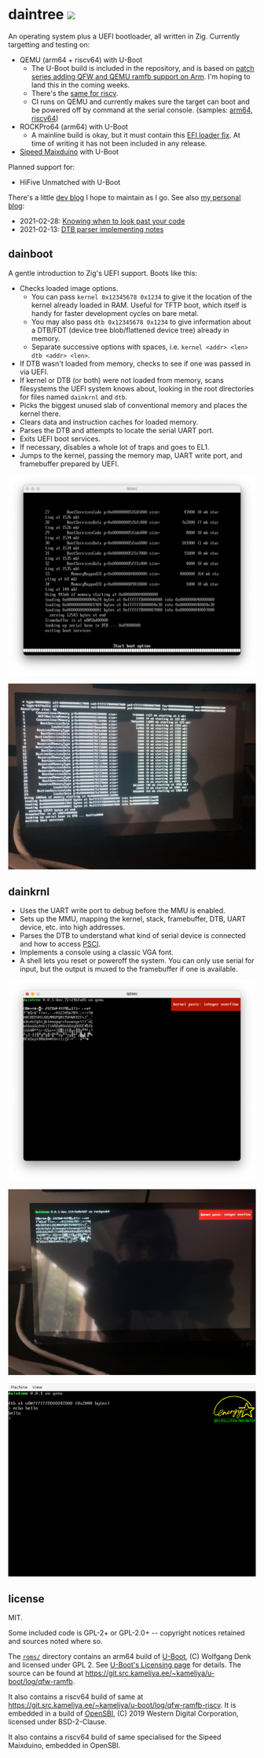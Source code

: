 # daintree <img src="https://s1.at.atcdn.net/wp-content/uploads/2018/12/AT_LandingPage_HeaderImage_Daintree_2018NOV22-768x369.jpg" height="32">

An operating system plus a UEFI bootloader, all written in Zig. Currently targetting and testing on:

- QEMU (arm64 + riscv64) with U-Boot
  - The U-Boot build is included in the repository, and is based on
    [patch series adding QFW and QEMU ramfb support on Arm](https://git.src.kameliya.ee/~kameliya/u-boot/log/qfw-ramfb).
    I'm hoping to land this in the coming weeks.
  - There's the [same for riscv](https://git.src.kameliya.ee/~kameliya/u-boot/log/qfw-ramfb-riscv).
  - CI runs on QEMU and currently makes sure the target can boot and be powered off by command at the serial console. (samples: [arm64](https://buildkite.com/daintree/daintree-arm64/builds/150#a0a1da6d-3764-4529-b25f-66cc605080c7/27-151), [riscv64](https://buildkite.com/daintree/daintree-riscv64/builds/50#38096c20-6e7c-4712-b7dc-7f56ccc9cffe/27-166))
- ROCKPro64 (arm64) with U-Boot
  - A mainline build is okay, but it must contain this
    [EFI loader fix](https://source.denx.de/u-boot/u-boot/-/commit/9d30a941cce5ed055da18398f4deba18830d00d6).
    At time of writing it has not been included in any release.
- [Sipeed Maixduino](https://www.seeedstudio.com/Sipeed-Maixduino-Kit-for-RISC-V-AI-IoT-p-4047.html) with U-Boot

Planned support for:

- HiFive Unmatched with U-Boot

There's a little [dev blog](https://github.com/kivikakk/daintree/discussions/1)
I hope to maintain as I go.  See also [my personal blog](https://kivikakk.ee):

- 2021-02-28: [Knowing when to look past your code](https://kivikakk.ee/2021/02/28/loader/)
- 2021-02-13: [DTB parser implementing notes](https://kivikakk.ee/2021/02/13/dtb-parser-implementing-notes/)

## dainboot

A gentle introduction to Zig's UEFI support. Boots like this:

- Checks loaded image options.
  - You can pass `kernel 0x12345678 0x1234` to give it the location of the
    kernel already loaded in RAM. Useful for TFTP boot, which itself is handy
    for faster development cycles on bare metal.
  - You may also pass `dtb 0x12345678 0x1234` to give information about a
    DTB/FDT (device tree blob/flattened device tree) already in memory.
  - Separate successive options with spaces, i.e. `kernel <addr> <len> dtb
    <addr> <len>`.
- If DTB wasn't loaded from memory, checks to see if one was passed in via
  UEFI.
- If kernel or DTB (or both) were not loaded from memory, scans filesystems the
  UEFI system knows about, looking in the root directories for files named
  `dainkrnl` and `dtb`.
- Picks the biggest unused slab of conventional memory and places the kernel
  there.
- Clears data and instruction caches for loaded memory.
- Parses the DTB and attempts to locate the serial UART port.
- Exits UEFI boot services.
- If necessary, disables a whole lot of traps and goes to EL1.
- Jumps to the kernel, passing the memory map, UART write port, and framebuffer
  prepared by UEFI.

![](doc/img/dainboot-qemu.png)

![](doc/img/dainboot-rockpro64.jpg)

## dainkrnl

- Uses the UART write port to debug before the MMU is enabled.
- Sets up the MMU, mapping the kernel, stack, framebuffer, DTB, UART device,
  etc. into high addresses.
- Parses the DTB to understand what kind of serial device is connected and how
  to access
  [PSCI](https://developer.arm.com/architectures/system-architectures/software-standards/psci).
- Implements a console using a classic VGA font.
- A shell lets you reset or poweroff the system.  You can only use serial for
  input, but the output is muxed to the framebuffer if one is available.

![](doc/img/dainkrnl-charset-qemu.png)

![](doc/img/dainkrnl-charset-rockpro64.jpg)

![](doc/img/dainkrnl-shell-qemu.png)

## license

MIT.

Some included code is GPL-2+ or GPL-2.0+ -- copyright notices retained and
sources noted where so.

The [`roms/`](roms/) directory contains an arm64 build of
[U-Boot](http://www.denx.de/wiki/U-Boot/WebHome), (C) Wolfgang Denk and
licensed under GPL 2.  See [U-Boot's Licensing
page](https://www.denx.de/wiki/U-Boot/Licensing)
for details.  The source can be found at
<https://git.src.kameliya.ee/~kameliya/u-boot/log/qfw-ramfb>.

It also contains a riscv64 build of same at
<https://git.src.kameliya.ee/~kameliya/u-boot/log/qfw-ramfb-riscv>.  It is
embedded in a build of [OpenSBI](https://github.com/riscv/opensbi), (C) 2019
Western Digital Corporation, licensed under BSD-2-Clause.

It also contains a riscv64 build of same specialised for the Sipeed Maixduino,
embedded in OpenSBI.
